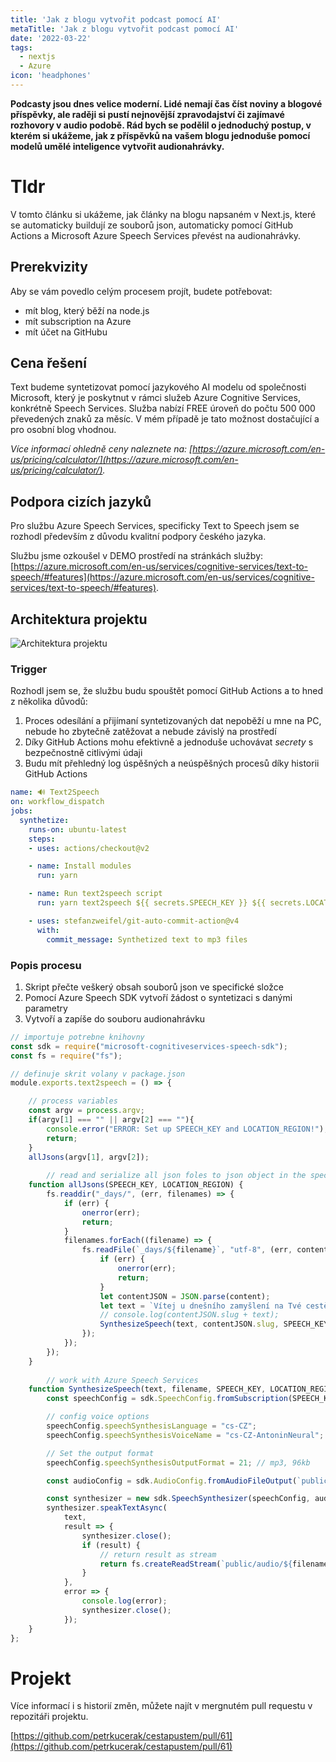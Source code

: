 ```yaml
---
title: 'Jak z blogu vytvořit podcast pomocí AI'
metaTitle: 'Jak z blogu vytvořit podcast pomocí AI'
date: '2022-03-22'
tags:
  - nextjs
  - Azure
icon: 'headphones'
---
```


**Podcasty jsou dnes velice moderní. Lidé nemají čas číst noviny a blogové příspěvky, ale raději si pustí nejnovější zpravodajství či zajímavé rozhovory v audio podobě. Rád bych se podělil o jednoduchý postup, v kterém si ukážeme, jak z příspěvků na vašem blogu jednoduše pomocí modelů umělé inteligence vytvořit audionahrávky.**

# Tldr

V tomto článku si ukážeme, jak články na blogu napsaném v Next.js, které se automaticky buildují ze souborů json, automaticky pomocí GitHub Actions a Microsoft Azure Speech Services převést na audionahrávky.

## Prerekvizity

Aby se vám povedlo celým procesem projít, budete potřebovat:

- mít blog, který běží na node.js
- mít subscription na Azure
- mít účet na GitHubu

## Cena řešení

Text budeme syntetizovat pomocí jazykového AI modelu od společnosti Microsoft, který je poskytnut v rámci služeb Azure Cognitive Services, konkrétně Speech Services. Služba nabízí FREE úroveň do počtu 500 000 převedených znaků za měsíc. V mém případě je tato možnost dostačující a pro osobní blog vhodnou.

*Více informací ohledně ceny naleznete na: [https://azure.microsoft.com/en-us/pricing/calculator/](https://azure.microsoft.com/en-us/pricing/calculator/).*

## Podpora cizích jazyků

Pro službu Azure Speech Services, specificky Text to Speech jsem se rozhodl především z důvodu kvalitní podpory českého jazyka.

Službu jsme ozkoušel v DEMO prostředí na stránkách služby: [https://azure.microsoft.com/en-us/services/cognitive-services/text-to-speech/#features](https://azure.microsoft.com/en-us/services/cognitive-services/text-to-speech/#features).

## Architektura projektu

![Architektura projektu](/posts/jak-vytvorit-podcast-z-blogu-pomoci-AI_01.png)

### Trigger

Rozhodl jsem se, že službu budu spouštět pomocí GitHub Actions a to hned z několika důvodů:

1. Proces odesílání a přijímaní syntetizovaných dat nepoběží u mne na PC, nebude ho zbytečně zatěžovat a nebude závislý na prostředí
2. Díky GitHub Actions mohu efektivně a jednoduše uchovávat *secrety* s bezpečnostně citlivými údaji
3. Budu mít přehledný log úspěšných a neúspěšných procesů díky historii GitHub Actions

```yaml
name: 🔊 Text2Speech
on: workflow_dispatch
jobs:
  synthetize:
    runs-on: ubuntu-latest
    steps:
    - uses: actions/checkout@v2

    - name: Install modules
      run: yarn

    - name: Run text2speech script
      run: yarn text2speech ${{ secrets.SPEECH_KEY }} ${{ secrets.LOCATION_REGION }}

    - uses: stefanzweifel/git-auto-commit-action@v4
      with:
        commit_message: Synthetized text to mp3 files
```

### Popis procesu

1. Skript přečte veškerý obsah souborů json ve specifické složce
2. Pomocí Azure Speech SDK vytvoří žádost o syntetizaci s danými parametry
3. Vytvoří a zapíše do souboru audionahrávku

```jsx
// importuje potrebne knihovny
const sdk = require("microsoft-cognitiveservices-speech-sdk");
const fs = require("fs");

// definuje skrit volany v package.json
module.exports.text2speech = () => {

    // process variables
    const argv = process.argv;
    if(argv[1] === "" || argv[2] === ""){
        console.error("ERROR: Set up SPEECH_KEY and LOCATION_REGION!");
        return;
    }
    allJsons(argv[1], argv[2]);
	
		// read and serialize all json foles to json object in the specific folder
    function allJsons(SPEECH_KEY, LOCATION_REGION) {
        fs.readdir("_days/", (err, filenames) => {
            if (err) {
                onerror(err);
                return;
            }
            filenames.forEach((filename) => {
                fs.readFile(`_days/${filename}`, "utf-8", (err, content) => {
                    if (err) {
                        onerror(err);
                        return;
                    }
                    let contentJSON = JSON.parse(content);
                    let text = `Vítej u dnešního zamyšlení na Tvé cestě Půstem!\nDnes je ${contentJSON.day} a autorem zamyšlení je ${contentJSON.author}.\n\nÚryvek z Bible\n${contentJSON.quote}\n\nZamyšlení\n${contentJSON.reflexion}\n\nDnešní sekce z Christus Vivit\n${contentJSON.vivit}\n\nZávěrečná modlitba\n${contentJSON.preayer}`;
                    // console.log(contentJSON.slug + text);
                    SynthesizeSpeech(text, contentJSON.slug, SPEECH_KEY, LOCATION_REGION);
                });
            });
        });
    }
		
		// work with Azure Speech Services
    function SynthesizeSpeech(text, filename, SPEECH_KEY, LOCATION_REGION) {
        const speechConfig = sdk.SpeechConfig.fromSubscription(SPEECH_KEY, LOCATION_REGION);

        // config voice options
        speechConfig.speechSynthesisLanguage = "cs-CZ";
        speechConfig.speechSynthesisVoiceName = "cs-CZ-AntoninNeural";

        // Set the output format
        speechConfig.speechSynthesisOutputFormat = 21; // mp3, 96kb

        const audioConfig = sdk.AudioConfig.fromAudioFileOutput(`public/audio/${filename}.mp3`);

        const synthesizer = new sdk.SpeechSynthesizer(speechConfig, audioConfig);
        synthesizer.speakTextAsync(
            text,
            result => {
                synthesizer.close();
                if (result) {
                    // return result as stream
                    return fs.createReadStream(`public/audio/${filename}.mp3`);
                }
            },
            error => {
                console.log(error);
                synthesizer.close();
            });
    }
};
```

# Projekt

Více informací i s historií změn, můžete najít v mergnutém pull requestu v repozitáři projektu.

[https://github.com/petrkucerak/cestapustem/pull/61](https://github.com/petrkucerak/cestapustem/pull/61)